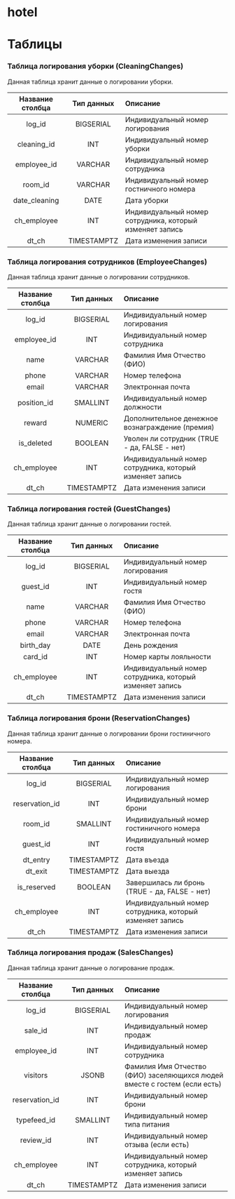 # hotel



# Таблицы
### Таблица логирования уборки (CleaningChanges)
Данная таблица хранит данные о логировании уборки.  

| Название столбца | Тип данных  | Описание                                                 |
|:----------------:|:-----------:|:---------------------------------------------------------|
|      log_id      |  BIGSERIAL  | Индивидуальный номер логирования                         |
|   cleaning_id    |     INT     | Индивидуальный номер уборки                              |
|   employee_id    |   VARCHAR   | Индивидуальный номер сотрудника                          |
|     room_id      |   VARCHAR   | Индивидуальный номер гостничного номера                  |
|  date_cleaning   |    DATE     | Дата уборки                                              |
|   ch_employee    |     INT     | Индивидуальный номер сотрудника, который изменяет запись |
|      dt_ch       | TIMESTAMPTZ | Дата изменения записи                                    |

### Таблица логирования сотрудников (EmployeeChanges)
Данная таблица хранит данные о логировании сотрудников.  

| Название столбца | Тип данных  | Описание                                                 |
|:----------------:|:-----------:|:---------------------------------------------------------|
|      log_id      |  BIGSERIAL  | Индивидуальный номер логирования                         |
|   employee_id    |     INT     | Индивидуальный номер сотрудника                          |
|       name       |   VARCHAR   | Фамилия Имя Отчество (ФИО)                               |
|      phone       |   VARCHAR   | Номер телефона                                           |
|      email       |   VARCHAR   | Электронная почта                                        |
|   position_id    |  SMALLINT   | Индивидуальный номер должности                           |
|      reward      |   NUMERIC   | Дополнительное денежное вознаграждение (премия)          |
|    is_deleted    |   BOOLEAN   | Уволен ли сотрудник (TRUE - да, FALSE - нет)             |
|   ch_employee    |     INT     | Индивидуальный номер сотрудника, который изменяет запись |
|      dt_ch       | TIMESTAMPTZ | Дата изменения записи                                    |

### Таблица логирования гостей (GuestChanges)
Данная таблица хранит данные о логировании гостей.    

| Название столбца | Тип данных  | Описание                                                 |
|:----------------:|:-----------:|:---------------------------------------------------------|
|      log_id      |  BIGSERIAL  | Индивидуальный номер логирования                         |
|     guest_id     |     INT     | Индивидуальный номер гостя                               |
|       name       |   VARCHAR   | Фамилия Имя Отчество (ФИО)                               |
|      phone       |   VARCHAR   | Номер телефона                                           |
|      email       |   VARCHAR   | Электронная почта                                        |
|    birth_day     |    DATE     | День рождения                                            |
|     card_id      |     INT     | Номер карты лояльности                                   |
|   ch_employee    |     INT     | Индивидуальный номер сотрудника, который изменяет запись |
|      dt_ch       | TIMESTAMPTZ | Дата изменения записи                                    |

### Таблица логирования брони (ReservationChanges)
Данная таблица хранит данные о логировании брони гостиничного номера.  

| Название столбца | Тип данных  | Описание                                                 |
|:----------------:|:-----------:|:---------------------------------------------------------|
|      log_id      |  BIGSERIAL  | Индивидуальный номер логирования                         |
|  reservation_id  |     INT     | Индивидуальный номер брони                               |
|     room_id      |  SMALLINT   | Индивидуальный номер гостиничного номера                 |
|     guest_id     |     INT     | Индивидуальный номер гостя                               |
|     dt_entry     | TIMESTAMPTZ | Дата въезда                                              |
|     dt_exit      | TIMESTAMPTZ | Дата выезда                                              |
|   is_reserved    |   BOOLEAN   | Завершилась ли бронь (TRUE - да, FALSE - нет)            |
|   ch_employee    |     INT     | Индивидуальный номер сотрудника, который изменяет запись |
|      dt_ch       | TIMESTAMPTZ | Дата изменения записи                                    |

### Таблица логирования продаж (SalesChanges)
Данная таблица хранит данные о логирование продаж.  

| Название столбца | Тип данных  | Описание                                                                  |
|:----------------:|:-----------:|:--------------------------------------------------------------------------|
|      log_id      |  BIGSERIAL  | Индивидуальный номер логирования                                          |
|     sale_id      |     INT     | Индивидуальный номер продаж                                               |
|   employee_id    |     INT     | Индивидуальный номер сотрудника                                           |
|     visitors     |    JSONB    | Фамилия Имя Отчество (ФИО) заселяющихся людей вместе с гостем (если есть) |
|  reservation_id  |     INT     | Индивидуальный номер брони                                                |
|   typefeed_id    |  SMALLINT   | Индивидуальный номер типа питания                                         |
|    review_id     |     INT     | Индивидуальный номер отзыва (если есть)                                   |
|   ch_employee    |     INT     | Индивидуальный номер сотрудника, который изменяет запись                  |
|      dt_ch       | TIMESTAMPTZ | Дата изменения записи                                                     |
